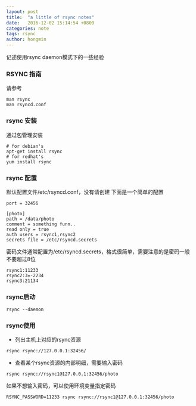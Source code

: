 ```yaml
---
layout: post
title:  "a little of rsync notes"
date:   2016-12-02 15:14:54 +0800
categories: note
tags: rsync
author: hongmin
---
```


记述使用rsync daemon模式下的一些经验
### RSYNC 指南
请参考
```
man rsync
man rsyncd.conf
```
### rsync 安装
通过包管理安装
```
# for debian's
apt-get install rsync
# for redhat's
yum install rsync
```
### rsync 配置
默认配置文件/etc/rsyncd.conf，没有请创建
下面是一个简单的配置
```
port = 32456

[photo]
path = /data/photo
comment = something funn..
read only = true
auth users = rsync1,rsync2
secrets file = /etc/rsyncd.secrets
```
密码文件通常配置为/etc/rsyncd.secrets，格式很简单，需要注意的是密码一般不要超过8位
```
rsync1:11233
rsync2:3=-2234
rsync3:21134
```
### rsync启动
```
rsync --daemon
```
### rsync使用
- 列出主机上对应的rsync资源
```
rsync rsync://127.0.0.1:32456/
```
- 查看某个rsync资源的内部明细，需要输入密码
```
rsync rsync://rsync1@127.0.0.1:32456/photo
```
如果不想输入密码，可以使用环境变量指定密码
```
RSYNC_PASSWORD=11233 rsync rsync://rsync1@127.0.0.1:32456/photo
```

